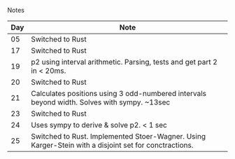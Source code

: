 Notes

| Day | Note                                                                                                  |
| --- | ----------------------------------------------------------------------------------------------------- |
| 05  | Switched to Rust                                                                                      |
| 17  | Switched to Rust                                                                                      |
| 19  | p2 using interval arithmetic. Parsing, tests and get part 2 in < 20ms.                                |
| 20  | Switched to Rust                                                                                      |
| 21  | Calculates positions using 3 odd-numbered intervals beyond width. Solves with sympy. ~13sec           |
| 23  | Switched to Rust                                                                                      |
| 24  | Uses sympy to derive & solve p2. < 1 sec                                                              |
| 25  | Switched to Rust. Implemented Stoer-Wagner. Using Karger-Stein with a disjoint set for conctractions. |
